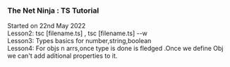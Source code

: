### The Net Ninja : TS Tutorial
Started on 22nd May 2022
<br>
Lesson2: tsc [filename.ts] , tsc [filename.ts] --w
<br>
Lesson3: Types basics for number,string,boolean
<br>
Lesson4: For objs n arrs,once type is done is fledged .Once we define Obj we can't add aditional properties to it.